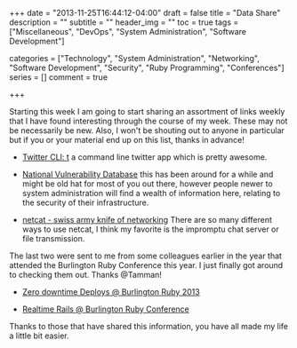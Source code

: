 +++
date = "2013-11-25T16:44:12-04:00"
draft = false
title = "Data Share"
description = ""
subtitle = ""
header_img = ""
toc = true
tags = ["Miscellaneous", "DevOps", "System Administration", "Software Development"]

categories = ["Technology", "System Administration", "Networking", "Software Development", "Security", "Ruby Programming", "Conferences"]
series = []
comment = true

+++

Starting this week I am going to start sharing an assortment of links weekly that I have found interesting through the course of my week. These may not be necessarily be new. Also,
I won't be shouting out to anyone in particular but if you or your material end up on this list, thanks in advance!

<!-- more -->

* [Twitter CLI: t](https://github.com/sferik/t)
a command line twitter app which is pretty awesome.

* [National Vulnerability Database](http://nvd.nist.gov/home.cfm) this has been around for a while and might be old hat for most of you out there, however people newer to system administration will find a wealth of information here, relating to the security of their infrastructure.

* [netcat - swiss army knife of networking](http://mylinuxbook.com/linux-netcat-command/) There are so many different ways to use netcat, I think my favorite is the impromptu chat server or file transmission.


The last two were sent to me from some colleagues earlier in the year that attended the Burlington Ruby Conference this year. I just finally got around to checking them out. Thanks @Tamman!

* [Zero downtime Deploys @ Burlington Ruby 2013](http://confreaks.com/videos/2618-btvruby2013-particular-particulars-about-zero-downtime-deploys)

* [Realtime Rails @ Burlington Ruby Conference](http://confreaks.com/videos/2618-btvruby2013-particular-particulars-about-zero-downtime-deploys)


Thanks to those that have shared this information, you have all made my life a little bit easier.

